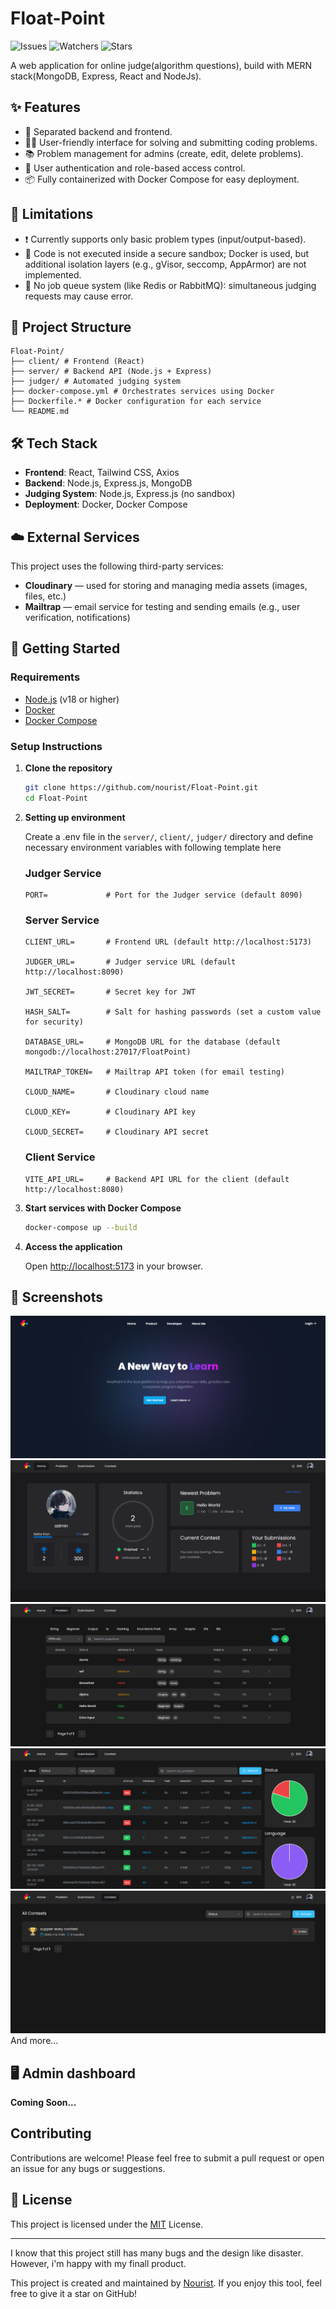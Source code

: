 # Float-Point
![Issues](https://img.shields.io/github/issues/nourist/Float-Point)
![Watchers](https://img.shields.io/github/watchers/nourist/Float-Point?style=social)
![Stars](https://img.shields.io/github/stars/nourist/Float-Point?style=social)

A web application for online judge(algorithm questions), build with MERN stack(MongoDB, Express, React and NodeJs).

## ✨ Features

- 🔗 Separated backend and frontend.
- 🧑‍💻 User-friendly interface for solving and submitting coding problems.
- 📚 Problem management for admins (create, edit, delete problems).
- 🔐 User authentication and role-based access control.
- 📦 Fully containerized with Docker Compose for easy deployment.

## 🧩 Limitations
- ❗ Currently supports only basic problem types (input/output-based).
- 🔐 Code is not executed inside a secure sandbox; Docker is used, but additional isolation layers (e.g., gVisor, seccomp, AppArmor) are not implemented.
- 🧵 No job queue system (like Redis or RabbitMQ): simultaneous judging requests may cause error.

## 🧱 Project Structure

```
Float-Point/
├── client/ # Frontend (React)
├── server/ # Backend API (Node.js + Express)
├── judger/ # Automated judging system
├── docker-compose.yml # Orchestrates services using Docker
├── Dockerfile.* # Docker configuration for each service
└── README.md
```

## 🛠 Tech Stack

- **Frontend**: React, Tailwind CSS, Axios
- **Backend**: Node.js, Express.js, MongoDB
- **Judging System**: Node.js, Express.js (no sandbox)
- **Deployment**: Docker, Docker Compose

## ☁️ External Services

This project uses the following third-party services:
- **Cloudinary** — used for storing and managing media assets (images, files, etc.)
- **Mailtrap** — email service for testing and sending emails (e.g., user verification, notifications)

## 🚀 Getting Started

### Requirements

- [Node.js](https://nodejs.org/) (v18 or higher)
- [Docker](https://www.docker.com/)
- [Docker Compose](https://docs.docker.com/compose/)

### Setup Instructions

1. **Clone the repository**

    ```bash
    git clone https://github.com/nourist/Float-Point.git
    cd Float-Point
	```

2. **Setting up environment**
	
	Create a .env file in the `server/`, `client/`, `judger/`  directory and define necessary environment variables with following template here

	### Judger Service
	```env
	PORT=             # Port for the Judger service (default 8090)
	```
	### Server Service
	```env
	CLIENT_URL=       # Frontend URL (default http://localhost:5173)

	JUDGER_URL=       # Judger service URL (default http://localhost:8090)

	JWT_SECRET=       # Secret key for JWT

	HASH_SALT=        # Salt for hashing passwords (set a custom value for security)

	DATABASE_URL=     # MongoDB URL for the database (default mongodb://localhost:27017/FloatPoint)

	MAILTRAP_TOKEN=   # Mailtrap API token (for email testing)

	CLOUD_NAME=       # Cloudinary cloud name

	CLOUD_KEY=        # Cloudinary API key

	CLOUD_SECRET=     # Cloudinary API secret
	```
	### Client Service
	```env
	VITE_API_URL=     # Backend API URL for the client (default http://localhost:8080)
	```

3. **Start services with Docker Compose**
	```bash
	docker-compose up --build
	```

4. **Access the application**

	Open [http://localhost:5173](http://localhost:5173/) in your browser.

## 📸 Screenshots

![welcome](./screenshots/1.png)
![home](./screenshots/2.png)
![problems](./screenshots/3.png)
![submissions](./screenshots/4.png)
![contests](./screenshots/5.png)
And more...

## 🖥️ Admin dashboard
**Coming Soon...**

## Contributing
Contributions are welcome! Please feel free to submit a pull request or open an issue for any bugs or suggestions.

## 📄 License
This project is licensed under the [MIT](LICENSE) License.

---
I know that this project still has many bugs and the design like disaster. However, i'm happy with my finall product.

This project is created and maintained by [Nourist](https://github.com/nourist). If you enjoy this tool, feel free to give it a star on GitHub!

